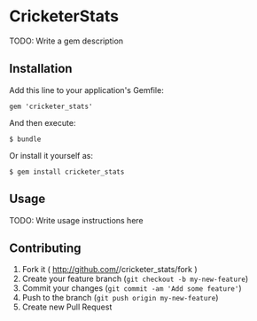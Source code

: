 # CricketerStats

TODO: Write a gem description

## Installation

Add this line to your application's Gemfile:

    gem 'cricketer_stats'

And then execute:

    $ bundle

Or install it yourself as:

    $ gem install cricketer_stats

## Usage

TODO: Write usage instructions here

## Contributing

1. Fork it ( http://github.com/<my-github-username>/cricketer_stats/fork )
2. Create your feature branch (`git checkout -b my-new-feature`)
3. Commit your changes (`git commit -am 'Add some feature'`)
4. Push to the branch (`git push origin my-new-feature`)
5. Create new Pull Request

